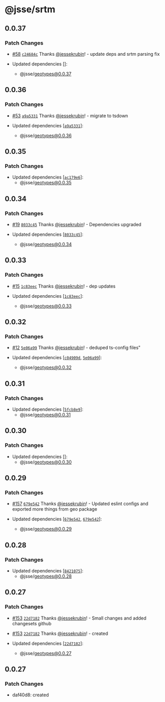 # @jsse/srtm

## 0.0.37

### Patch Changes

- [#58](https://github.com/jessekrubin/geo-ts/pull/58) [`c24684c`](https://github.com/jessekrubin/geo-ts/commit/c24684c45ed4094f61a9ccbe331180f0aa6b77e8) Thanks [@jessekrubin](https://github.com/jessekrubin)! - update deps and srtm parsing fix

- Updated dependencies []:
  - @jsse/geotypes@0.0.37

## 0.0.36

### Patch Changes

- [#53](https://github.com/jessekrubin/geo-ts/pull/53) [`a9a5331`](https://github.com/jessekrubin/geo-ts/commit/a9a53316d0dad44d8300c92513c48efd2ee2a228) Thanks [@jessekrubin](https://github.com/jessekrubin)! - migrate to tsdown

- Updated dependencies [[`a9a5331`](https://github.com/jessekrubin/geo-ts/commit/a9a53316d0dad44d8300c92513c48efd2ee2a228)]:
  - @jsse/geotypes@0.0.36

## 0.0.35

### Patch Changes

- Updated dependencies [[`ac179e6`](https://github.com/jessekrubin/geo-ts/commit/ac179e697937885360acf1ebe31774e1d700d3c7)]:
  - @jsse/geotypes@0.0.35

## 0.0.34

### Patch Changes

- [#19](https://github.com/jessekrubin/geo-ts/pull/19) [`8033c45`](https://github.com/jessekrubin/geo-ts/commit/8033c457c6f2e7acdf31ec0c7216318b17a6120a) Thanks [@jessekrubin](https://github.com/jessekrubin)! - Dependencies upgraded

- Updated dependencies [[`8033c45`](https://github.com/jessekrubin/geo-ts/commit/8033c457c6f2e7acdf31ec0c7216318b17a6120a)]:
  - @jsse/geotypes@0.0.34

## 0.0.33

### Patch Changes

- [#15](https://github.com/jessekrubin/geo-ts/pull/15) [`1c83eec`](https://github.com/jessekrubin/geo-ts/commit/1c83eec7296af5c4f3bf7de8ddff9fe983e783f3) Thanks [@jessekrubin](https://github.com/jessekrubin)! - dep updates

- Updated dependencies [[`1c83eec`](https://github.com/jessekrubin/geo-ts/commit/1c83eec7296af5c4f3bf7de8ddff9fe983e783f3)]:
  - @jsse/geotypes@0.0.33

## 0.0.32

### Patch Changes

- [#12](https://github.com/jessekrubin/geo-ts/pull/12) [`5e06a99`](https://github.com/jessekrubin/geo-ts/commit/5e06a997210b1481cab4077938853e621845e0cf) Thanks [@jessekrubin](https://github.com/jessekrubin)! - deduped ts-config files"

- Updated dependencies [[`c04909d`](https://github.com/jessekrubin/geo-ts/commit/c04909d582cea15f576a4314e90d14398d40aab1), [`5e06a99`](https://github.com/jessekrubin/geo-ts/commit/5e06a997210b1481cab4077938853e621845e0cf)]:
  - @jsse/geotypes@0.0.32

## 0.0.31

### Patch Changes

- Updated dependencies [[`5fcb8e9`](https://github.com/jessekrubin/geo-ts/commit/5fcb8e9848c8aec375018671204d8d375975ae18)]:
  - @jsse/geotypes@0.0.31

## 0.0.30

### Patch Changes

- Updated dependencies []:
  - @jsse/geotypes@0.0.30

## 0.0.29

### Patch Changes

- [#157](https://github.com/jessekrubin/geo-ts/pull/157) [`679e542`](https://github.com/jessekrubin/geo-ts/commit/679e542b4937969ba622cdf7065cd60f5e6d5e51) Thanks [@jessekrubin](https://github.com/jessekrubin)! - Updated eslint configs and exported more things from geo package

- Updated dependencies [[`679e542`](https://github.com/jessekrubin/geo-ts/commit/679e542b4937969ba622cdf7065cd60f5e6d5e51), [`679e542`](https://github.com/jessekrubin/geo-ts/commit/679e542b4937969ba622cdf7065cd60f5e6d5e51)]:
  - @jsse/geotypes@0.0.29

## 0.0.28

### Patch Changes

- Updated dependencies [[`8421075`](https://github.com/jessekrubin/geo-ts/commit/84210754a46d13bce15a9cf0160d5a72c8a36b7a)]:
  - @jsse/geotypes@0.0.28

## 0.0.27

### Patch Changes

- [#153](https://github.com/jessekrubin/geo-ts/pull/153) [`22d7182`](https://github.com/jessekrubin/geo-ts/commit/22d718249510608dc44f7d076c119813cdf4d1d2) Thanks [@jessekrubin](https://github.com/jessekrubin)! - Small changes and added changesets github

- [#153](https://github.com/jessekrubin/geo-ts/pull/153) [`22d7182`](https://github.com/jessekrubin/geo-ts/commit/22d718249510608dc44f7d076c119813cdf4d1d2) Thanks [@jessekrubin](https://github.com/jessekrubin)! - created

- Updated dependencies [[`22d7182`](https://github.com/jessekrubin/geo-ts/commit/22d718249510608dc44f7d076c119813cdf4d1d2)]:
  - @jsse/geotypes@0.0.27

## 0.0.27

### Patch Changes

- daf40d8: created
